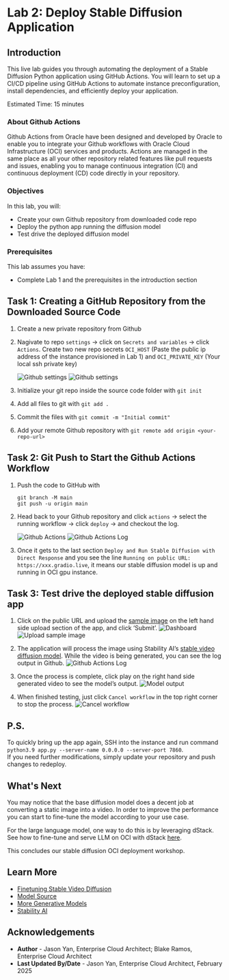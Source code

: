 # Lab 2: Deploy Stable Diffusion Application

## Introduction
This live lab guides you through automating the deployment of a Stable Diffusion Python application using GitHub Actions. You will learn to set up a CI/CD pipeline using GitHub Actions to automate instance preconfiguration, install dependencies, and efficiently deploy your application.

Estimated Time: 15 minutes

### About Github Actions
Github Actions from Oracle have been designed and developed by Oracle to enable you to integrate your Github workflows with Oracle Cloud Infrastructure (OCI) services and products. Actions are managed in the same place as all your other repository related features like pull requests and issues, enabling you to manage continuous integration (CI) and continuous deployment (CD) code directly in your repository. 

### Objectives

In this lab, you will:
* Create your own Github repository from downloaded code repo 
* Deploy the python app running the diffusion model
* Test drive the deployed diffusion model


### Prerequisites

This lab assumes you have:
* Complete Lab 1 and the prerequisites in the introduction section

## Task 1: Creating a GitHub Repository from the Downloaded Source Code

1. Create a new private repository from Github

2. Nagivate to repo `settings` -> click on `Secrets and variables` -> click `Actions`.  Create two new repo secrets `OCI_HOST` (Paste the public ip address of the instance provisioned in Lab 1) and `OCI_PRIVATE_KEY` (Your local ssh private key)

    ![Github settings](images/github-settings.png)
    ![Github settings](images/github-secrets.png)

3. Initialize your git repo inside the source code folder with `git init`

4. Add all files to git with `git add .`

5. Commit the files with `git commit -m "Initial commit"`

6. Add your remote Github repository with `git remote add origin <your-repo-url>`

## Task 2: Git Push to Start the Github Actions Workflow

1. Push the code to GitHub with
    
    `git branch -M main`  
    `git push -u origin main`

2. Head back to your Github repository and click `actions` -> select the running workflow -> click `deploy` -> and checkout the log.

    ![Github Actions](images/github-actions.png)
    ![Github Actions Log](images/github-actions-logs.png) 

3. Once it gets to the last section `Deploy and Run Stable Diffusion with Direct Response` and you see the line `Running on public URL: https://xxx.gradio.live`, it means our stable diffusion model is up and running in OCI gpu instance.

## Task 3: Test drive the deployed stable diffusion app

1. Click on the public URL and upload the
[sample image](images/sample-image.png "download") on the left hand side upload section of the app, and click ‘Submit’. 
    ![Dashboard](images/python-app-frontend.png)
    ![Upload sample image](images/frontend-photo-upload.png)
    
2. The application will process the image using Stability AI’s [stable video diffusion model](https://huggingface.co/stabilityai/stable-video-diffusion-img2vid). While the video is being generated, you can see the log output in Github.
    ![Github Actions Log](images/github-app-logs.png) 
    
3. Once the process is complete, click play on the right hand side generated video to see the model’s output. 
    ![Model output](images/app-output.gif) 

4. When finished testing, just click `Cancel workflow` in the top right corner to stop the process.
    ![Cancel workflow](images/cancel-workflow.png)

## P.S.
To quickly bring up the app again, SSH into the instance and run command  
`python3.9 app.py --server-name 0.0.0.0 --server-port 7860`.  
If you need further modifications, simply update your repository and push changes to redeploy.


## What's Next
You may notice that the base diffusion model does a decent job at converting a static image into a video. In order to improve the performance you can start to fine-tune the model according to your use case.  

For the large language model, one way to do this is by leveraging dStack. 
See how to fine-tune and serve LLM on OCI with dStack [here](https://docs.oracle.com/en/learn/llm-on-oci/index.html#introduction). 

This concludes our stable diffusion OCI deployment workshop.

## Learn More
* [Finetuning Stable Video Diffusion](https://github.com/pixeli99/SVD_Xtend?tab=readme-ov-file#part-1-training)
* [Model Source](https://huggingface.co/stabilityai/stable-video-diffusion-img2vid)
* [More Generative Models](https://github.com/Stability-AI/generative-models)
* [Stability AI](https://stability.ai/)

## Acknowledgements
* **Author** - Jason Yan, Enterprise Cloud Architect; Blake Ramos, Enterprise Cloud Architect
* **Last Updated By/Date** - Jason Yan, Enterprise Cloud Architect, February 2025
